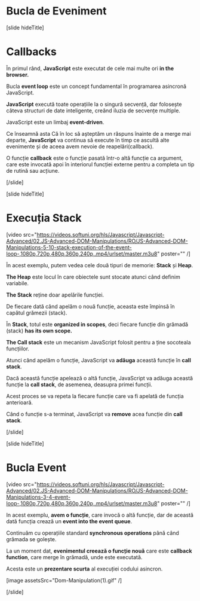# Bucla de Eveniment

[slide hideTitle]
# Callbacks

În primul rând, **JavaScript** este executat de cele mai multe ori **in the browser.**

Bucla **event loop** este un concept fundamental în programarea asincronă JavaScript.

**JavaScript** execută toate operațiile la o singură secvență, dar folosește câteva structuri de date inteligente, creând iluzia de secvențe multiple.

JavaScript este un limbaj **event-driven**. 

Ce înseamnă asta Că în loc să așteptăm un răspuns înainte de a merge mai departe, **JavaScript** va continua să execute în timp ce ascultă alte evenimente și de aceea avem nevoie de reapelări(callback).

O funcție **callback** este o funcție pasată într-o altă funcție ca argument, care este invocată apoi în interiorul funcției externe pentru a completa un tip de rutină sau acțiune. 


[/slide]

[slide hideTitle]

# Execuția Stack 

[video src="https://videos.softuni.org/hls/Javascript/Javascript-Advanced/02.JS-Advanced-DOM-Manipulations/RO/JS-Advanced-DOM-Manipulations-5-10-stack-execution-of-the-event-loop-,1080p,720p,480p,360p,240p,.mp4/urlset/master.m3u8" poster="" /]

În acest exemplu, putem vedea cele două tipuri de memorie: **Stack** și **Heap**.

**The Heap** este locul în care obiectele sunt stocate atunci când definim variabile. 

**The Stack** reține doar apelările funcției.

De fiecare dată când apelăm o nouă funcție, aceasta este împinsă în capătul grămezii (stack). 

În **Stack**, totul este **organized in scopes**, deci fiecare funcție din grămadă (stack) **has its own scope.**

**The Call stack** este un mecanism JavaScript folosit pentru a ține socoteala funcțiilor. 

Atunci când apelăm o funcție, JavaScript va **adăuga** această funcție în **call stack**. 
 
Dacă această funcție apelează o altă funcție, JavaScript va adăuga această funcție la **call stack**, de asemenea, deasupra primei funcții.

Acest proces se va repeta la fiecare funcție care va fi apelată de funcția anterioară. 

Când o funcție s-a terminat, JavaScript va **remove** acea funcție din **call stack**.

[/slide]

[slide hideTitle]
# Bucla Event

[video src="https://videos.softuni.org/hls/Javascript/Javascript-Advanced/02.JS-Advanced-DOM-Manipulations/RO/JS-Advanced-DOM-Manipulations-3-4-event-loop-,1080p,720p,480p,360p,240p,.mp4/urlset/master.m3u8" poster="" /]

In acest exemplu, **avem o funcție**, care invocă o altă funcție, dar de această dată funcția crează un **event into the event queue**.

Continuăm cu operațiile standard **synchronous operations** până când grămada se golește. 

La un moment dat, **evenimentul creează o funcție nouă** care este **callback function**, care merge în grămadă, unde este executată. 

Acesta este un **prezentare scurta** al execuției codului asincron. 

[image assetsSrc="Dom-Manipulation(1).gif" /]

[/slide]
